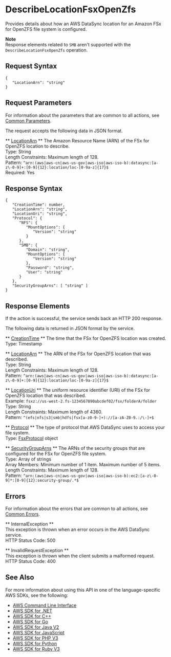 # DescribeLocationFsxOpenZfs<a name="API_DescribeLocationFsxOpenZfs"></a>

Provides details about how an AWS DataSync location for an Amazon FSx for OpenZFS file system is configured\.

**Note**  
Response elements related to `SMB` aren't supported with the `DescribeLocationFsxOpenZfs` operation\.

## Request Syntax<a name="API_DescribeLocationFsxOpenZfs_RequestSyntax"></a>

```
{
   "LocationArn": "string"
}
```

## Request Parameters<a name="API_DescribeLocationFsxOpenZfs_RequestParameters"></a>

For information about the parameters that are common to all actions, see [Common Parameters](CommonParameters.md)\.

The request accepts the following data in JSON format\.

 ** [LocationArn](#API_DescribeLocationFsxOpenZfs_RequestSyntax) **   <a name="DataSync-DescribeLocationFsxOpenZfs-request-LocationArn"></a>
The Amazon Resource Name \(ARN\) of the FSx for OpenZFS location to describe\.  
Type: String  
Length Constraints: Maximum length of 128\.  
Pattern: `^arn:(aws|aws-cn|aws-us-gov|aws-iso|aws-iso-b):datasync:[a-z\-0-9]+:[0-9]{12}:location/loc-[0-9a-z]{17}$`   
Required: Yes

## Response Syntax<a name="API_DescribeLocationFsxOpenZfs_ResponseSyntax"></a>

```
{
   "CreationTime": number,
   "LocationArn": "string",
   "LocationUri": "string",
   "Protocol": { 
      "NFS": { 
         "MountOptions": { 
            "Version": "string"
         }
      },
      "SMB": { 
         "Domain": "string",
         "MountOptions": { 
            "Version": "string"
         },
         "Password": "string",
         "User": "string"
      }
   },
   "SecurityGroupArns": [ "string" ]
}
```

## Response Elements<a name="API_DescribeLocationFsxOpenZfs_ResponseElements"></a>

If the action is successful, the service sends back an HTTP 200 response\.

The following data is returned in JSON format by the service\.

 ** [CreationTime](#API_DescribeLocationFsxOpenZfs_ResponseSyntax) **   <a name="DataSync-DescribeLocationFsxOpenZfs-response-CreationTime"></a>
The time that the FSx for OpenZFS location was created\.  
Type: Timestamp

 ** [LocationArn](#API_DescribeLocationFsxOpenZfs_ResponseSyntax) **   <a name="DataSync-DescribeLocationFsxOpenZfs-response-LocationArn"></a>
The ARN of the FSx for OpenZFS location that was described\.  
Type: String  
Length Constraints: Maximum length of 128\.  
Pattern: `^arn:(aws|aws-cn|aws-us-gov|aws-iso|aws-iso-b):datasync:[a-z\-0-9]+:[0-9]{12}:location/loc-[0-9a-z]{17}$` 

 ** [LocationUri](#API_DescribeLocationFsxOpenZfs_ResponseSyntax) **   <a name="DataSync-DescribeLocationFsxOpenZfs-response-LocationUri"></a>
The uniform resource identifier \(URI\) of the FSx for OpenZFS location that was described\.  
Example: `fsxz://us-west-2.fs-1234567890abcdef02/fsx/folderA/folder`   
Type: String  
Length Constraints: Maximum length of 4360\.  
Pattern: `^(efs|nfs|s3|smb|hdfs|fsx[a-z0-9-]+)://[a-zA-Z0-9.:/\-]+$` 

 ** [Protocol](#API_DescribeLocationFsxOpenZfs_ResponseSyntax) **   <a name="DataSync-DescribeLocationFsxOpenZfs-response-Protocol"></a>
The type of protocol that AWS DataSync uses to access your file system\.  
Type: [FsxProtocol](API_FsxProtocol.md) object

 ** [SecurityGroupArns](#API_DescribeLocationFsxOpenZfs_ResponseSyntax) **   <a name="DataSync-DescribeLocationFsxOpenZfs-response-SecurityGroupArns"></a>
The ARNs of the security groups that are configured for the FSx for OpenZFS file system\.  
Type: Array of strings  
Array Members: Minimum number of 1 item\. Maximum number of 5 items\.  
Length Constraints: Maximum length of 128\.  
Pattern: `^arn:(aws|aws-cn|aws-us-gov|aws-iso|aws-iso-b):ec2:[a-z\-0-9]*:[0-9]{12}:security-group/.*$` 

## Errors<a name="API_DescribeLocationFsxOpenZfs_Errors"></a>

For information about the errors that are common to all actions, see [Common Errors](CommonErrors.md)\.

 ** InternalException **   
This exception is thrown when an error occurs in the AWS DataSync service\.  
HTTP Status Code: 500

 ** InvalidRequestException **   
This exception is thrown when the client submits a malformed request\.  
HTTP Status Code: 400

## See Also<a name="API_DescribeLocationFsxOpenZfs_SeeAlso"></a>

For more information about using this API in one of the language\-specific AWS SDKs, see the following:
+  [AWS Command Line Interface](https://docs.aws.amazon.com/goto/aws-cli/datasync-2018-11-09/DescribeLocationFsxOpenZfs) 
+  [AWS SDK for \.NET](https://docs.aws.amazon.com/goto/DotNetSDKV3/datasync-2018-11-09/DescribeLocationFsxOpenZfs) 
+  [AWS SDK for C\+\+](https://docs.aws.amazon.com/goto/SdkForCpp/datasync-2018-11-09/DescribeLocationFsxOpenZfs) 
+  [AWS SDK for Go](https://docs.aws.amazon.com/goto/SdkForGoV1/datasync-2018-11-09/DescribeLocationFsxOpenZfs) 
+  [AWS SDK for Java V2](https://docs.aws.amazon.com/goto/SdkForJavaV2/datasync-2018-11-09/DescribeLocationFsxOpenZfs) 
+  [AWS SDK for JavaScript](https://docs.aws.amazon.com/goto/AWSJavaScriptSDK/datasync-2018-11-09/DescribeLocationFsxOpenZfs) 
+  [AWS SDK for PHP V3](https://docs.aws.amazon.com/goto/SdkForPHPV3/datasync-2018-11-09/DescribeLocationFsxOpenZfs) 
+  [AWS SDK for Python](https://docs.aws.amazon.com/goto/boto3/datasync-2018-11-09/DescribeLocationFsxOpenZfs) 
+  [AWS SDK for Ruby V3](https://docs.aws.amazon.com/goto/SdkForRubyV3/datasync-2018-11-09/DescribeLocationFsxOpenZfs) 